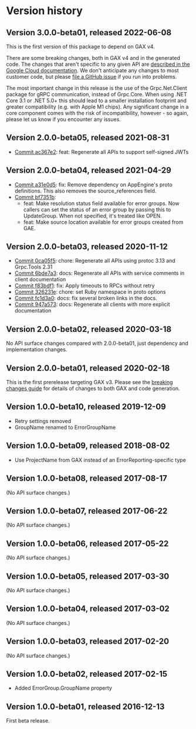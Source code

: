 # Version history

## Version 3.0.0-beta01, released 2022-06-08

This is the first version of this package to depend on GAX v4.

There are some breaking changes, both in GAX v4 and in the generated
code. The changes that aren't specific to any given API are [described in the Google Cloud
documentation](https://cloud.google.com/dotnet/docs/reference/help/breaking-gax4).
We don't anticipate any changes to most customer code, but please [file a
GitHub issue](https://github.com/googleapis/google-cloud-dotnet/issues/new/choose)
if you run into problems.

The most important change in this release is the use of the Grpc.Net.Client package
for gRPC communication, instead of Grpc.Core. When using .NET Core 3.1 or .NET 5.0+
this should lead to a smaller installation footprint and greater compatibility (e.g.
with Apple M1 chips). Any significant change in a core component comes with the risk
of incompatibility, however - so again, please let us know if you encounter any
issues.
## Version 2.0.0-beta05, released 2021-08-31

- [Commit ac367e2](https://github.com/googleapis/google-cloud-dotnet/commit/ac367e2): feat: Regenerate all APIs to support self-signed JWTs

## Version 2.0.0-beta04, released 2021-04-29

- [Commit a31e0d5](https://github.com/googleapis/google-cloud-dotnet/commit/a31e0d5): fix: Remove dependency on AppEngine's proto definitions. This also removes the source_references field.
- [Commit bf7351b](https://github.com/googleapis/google-cloud-dotnet/commit/bf7351b):
  - feat: Make resolution status field available for error groups. Now callers can set the status of an error group by passing this to UpdateGroup. When not specified, it's treated like OPEN.
  - feat: Make source location available for error groups created from GAE.

## Version 2.0.0-beta03, released 2020-11-12

- [Commit 0ca05f5](https://github.com/googleapis/google-cloud-dotnet/commit/0ca05f5): chore: Regenerate all APIs using protoc 3.13 and Grpc.Tools 2.31
- [Commit 6bde7a3](https://github.com/googleapis/google-cloud-dotnet/commit/6bde7a3): docs: Regenerate all APIs with service comments in client documentation
- [Commit f83bdf1](https://github.com/googleapis/google-cloud-dotnet/commit/f83bdf1): fix: Apply timeouts to RPCs without retry
- [Commit 326231e](https://github.com/googleapis/google-cloud-dotnet/commit/326231e): chore: set Ruby namespace in proto options
- [Commit fc1d3a0](https://github.com/googleapis/google-cloud-dotnet/commit/fc1d3a0): docs: fix several broken links in the docs.
- [Commit 947a573](https://github.com/googleapis/google-cloud-dotnet/commit/947a573): docs: Regenerate all clients with more explicit documentation

## Version 2.0.0-beta02, released 2020-03-18

No API surface changes compared with 2.0.0-beta01, just dependency
and implementation changes.

## Version 2.0.0-beta01, released 2020-02-18

This is the first prerelease targeting GAX v3. Please see the [breaking changes
guide](https://cloud.google.com/dotnet/docs/reference/help/breaking-gax2)
for details of changes to both GAX and code generation.

## Version 1.0.0-beta10, released 2019-12-09

- Retry settings removed
- GroupName renamed to ErrorGroupName

## Version 1.0.0-beta09, released 2018-08-02

- Use ProjectName from GAX instead of an ErrorReporting-specific type

## Version 1.0.0-beta08, released 2017-08-17

(No API surface changes.)

## Version 1.0.0-beta07, released 2017-06-22

(No API surface changes.)

## Version 1.0.0-beta06, released 2017-05-22

(No API surface changes.)

## Version 1.0.0-beta05, released 2017-03-30

(No API surface changes.)

## Version 1.0.0-beta04, released 2017-03-02

(No API surface changes.)

## Version 1.0.0-beta03, released 2017-02-20

(No API surface changes.)

## Version 1.0.0-beta02, released 2017-02-15

- Added ErrorGroup.GroupName property

## Version 1.0.0-beta01, released 2016-12-13

First beta release.
